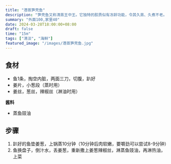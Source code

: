 ```yaml
---
title: "港蒸笋壳鱼"
description: "笋壳鱼又称清蒸王中王。它独特的胶质似有冻龄功能，令其久蒸、久煮不老。"
summary: "外面100,家里40"
date: 2024-03-28T18:00:00+08:00
draft: false
time: "15m"
tags: ["清淡", "海鲜"]
featured_image: "/images/港蒸笋壳鱼.jpg"
---
```


## 食材

- 鱼1条，掏空内脏，两面三刀，切腹，趴好
- 姜片，小葱段（蒸时用）
- 姜丝，葱丝，辣椒丝（淋油时用）


**酱料**

- 蒸鱼豉油


## 步骤

1. 趴好的鱼垫姜葱，上锅蒸10分钟（10分钟后肉软嫩，要嚼劲可以尝试8-9分钟）
2. 鱼换盘子，倒汁水，丢姜葱，重新撒上姜葱辣椒丝，淋蒸鱼豉油，再淋热油，上菜

